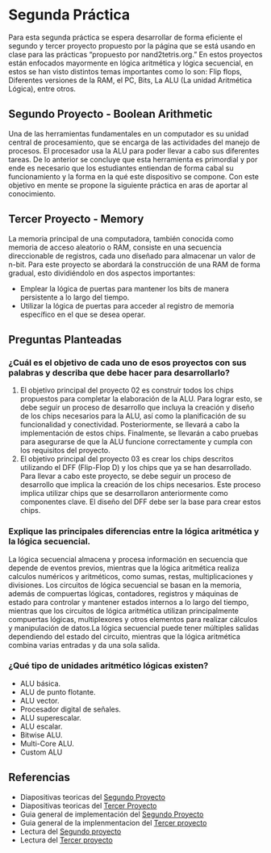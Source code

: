 # Segunda Práctica
Para esta segunda práctica se espera desarrollar de forma eficiente el segundo y tercer proyecto propuesto por la página que se está usando en clase para las prácticas “propuesto por nand2tetris.org.” En estos proyectos están enfocados mayormente en lógica aritmética y lógica secuencial, en estos se han visto distintos temas importantes como lo son: Flip flops, Diferentes versiones de la RAM, el PC, Bits, La ALU  (La unidad Aritmética Lógica), entre otros.

## Segundo Proyecto - Boolean Arithmetic
Una de las herramientas fundamentales en un computador es su unidad central de procesamiento, que se encarga de las actividades del manejo de procesos. El procesador usa la ALU para poder llevar a cabo sus diferentes tareas. De lo anterior se concluye que esta herramienta es primordial y por ende es necesario que los estudiantes entiendan de forma cabal su funcionamiento y la forma en la qué este dispositivo se compone. Con este objetivo en mente se propone la siguiente práctica en aras de aportar al conocimiento. 

## Tercer Proyecto - Memory
La memoria principal de una computadora, también conocida como memoria de acceso aleatorio o RAM,  consiste en una secuencia direccionable de registros, cada uno diseñado para almacenar un valor de n-bit. Para este proyecto se abordará la construcción de una RAM de forma gradual, esto dividiéndolo en dos aspectos importantes:
* Emplear la lógica de puertas para mantener los bits de manera persistente a lo largo del tiempo.
* Utilizar la lógica de puertas para acceder al registro de memoria específico en el que se desea operar.


## Preguntas Planteadas
### ¿Cuál es el objetivo de cada uno de esos proyectos con sus palabras y describa que debe hacer para desarrollarlo?
1) El objetivo principal del proyecto 02 es construir todos los chips propuestos para completar la elaboración de la ALU. Para lograr esto, se debe seguir un proceso de desarrollo que incluya la creación y diseño de los chips necesarios para la ALU, así como la planificación de su funcionalidad y conectividad. Posteriormente, se llevará a cabo la implementación de estos chips. Finalmente, se llevarán a cabo pruebas para asegurarse de que la ALU funcione correctamente y cumpla con los requisitos del proyecto.
2) El objetivo principal del proyecto 03 es crear los chips descritos utilizando el DFF (Flip-Flop D) y los chips que ya se han desarrollado. Para llevar a cabo este proyecto, se debe seguir un proceso de desarrollo que implica la creación de los chips necesarios. Este proceso implica utilizar chips que se desarrollaron anteriormente como componentes clave. El diseño del DFF debe ser la base para crear estos chips.


### Explique las principales diferencias entre la lógica aritmética y la lógica secuencial.

La lógica secuencial almacena y procesa información en secuencia que depende de eventos previos, mientras que la lógica aritmética realiza calculos numéricos y aritméticos, como sumas, restas, multiplicaciones y divisiones. Los circuitos de lógica secuencial se basan en la memoria, además de compuertas lógicas, contadores, registros y máquinas de estado para controlar y mantener estados internos a lo largo del tiempo, mientras que los circuitos de lógica aritmética utilizan principalmente compuertas lógicas, multiplexores y otros elementos para realizar cálculos y manipulación de datos.La lógica secuencial puede tener múltiples salidas dependiendo del estado del circuito, mientras que la lógica aritmética combina varias entradas y da una sola salida.

### ¿Qué tipo de unidades aritmético lógicas existen?

* ALU básica. 
* ALU de punto flotante. 
* ALU vector.
* Procesador digital de señales.
* ALU superescalar. 
* ALU escalar. 
* Bitwise ALU. 
* Multi-Core ALU. 
* Custom ALU

## Referencias
- Diapositivas teoricas del [Segundo Proyecto](https://drive.google.com/file/d/1ie9s3GjM2TrvL7PrEZJ00gEwezgNLOBm/view)
- Diapositivas teoricas del [Tercer Proyecto](https://drive.google.com/file/d/1boFooygPrxMX-AxzogFYIZ-8QsZiDz96/view)
- Guia general de implementación del [Segundo Proyecto](https://drive.google.com/file/d/17SzlbKXl0kc5BHsKsKMrOlx-EEpWvq7g/view)
- Guia general de la implenmentacion del [Tercer proyecto](https://drive.google.com/file/d/1ArUW8mkh4Kax-2TXGRpjPWuHf70u6_TJ/view)
- Lectura del [Segundo proyecto](https://www.nand2tetris.org/_files/ugd/44046b_f0eaab042ba042dcb58f3e08b46bb4d7.pdf)
- Lectura del [Tercer proyecto](https://www.nand2tetris.org/_files/ugd/44046b_862828b3a3464a809cda6f44d9ad2ec9.pdf)
